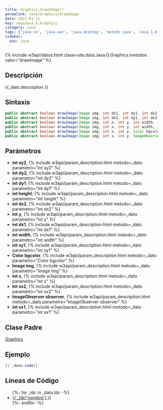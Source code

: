 ```yaml
---
title: Graphics.drawImage()
permalink: Java/Graphics/drawImage
date: 2021-01-11
key: JavaJava.G.Graphics
category: java
tags: ['java se', 'java.awt', 'java.desktop', 'metodo java', 'Java 1.0']
sidebar: 
  nav: java
---
```


{% include w3api/datos.html clase=site.data.Java.G.Graphics.metodos valor="drawImage" %}

## Descripción
{{_dato.description }}

## Sintaxis
~~~java
public abstract boolean drawImage(Image img, int dx1, int dy1, int dx2, int dy2, int sx1, int sy1, int sx2, int sy2, Color bgcolor, ImageObserver observer)
public abstract boolean drawImage(Image img, int dx1, int dy1, int dx2, int dy2, int sx1, int sy1, int sx2, int sy2, ImageObserver observer)
public abstract boolean drawImage(Image img, int x, int y, int width, int height, Color bgcolor, ImageObserver observer)
public abstract boolean drawImage(Image img, int x, int y, int width, int height, ImageObserver observer)
public abstract boolean drawImage(Image img, int x, int y, Color bgcolor, ImageObserver observer)
public abstract boolean drawImage(Image img, int x, int y, ImageObserver observer)
~~~

## Parámetros
* **int sy2**,  {% include w3api/param_description.html metodo=_dato parametro="int sy2" %}
* **int dy2**,  {% include w3api/param_description.html metodo=_dato parametro="int dy2" %}
* **int dy1**,  {% include w3api/param_description.html metodo=_dato parametro="int dy1" %}
* **int height**,  {% include w3api/param_description.html metodo=_dato parametro="int height" %}
* **int dx2**,  {% include w3api/param_description.html metodo=_dato parametro="int dx2" %}
* **int y**,  {% include w3api/param_description.html metodo=_dato parametro="int y" %}
* **int dx1**,  {% include w3api/param_description.html metodo=_dato parametro="int dx1" %}
* **int width**,  {% include w3api/param_description.html metodo=_dato parametro="int width" %}
* **int sy1**,  {% include w3api/param_description.html metodo=_dato parametro="int sy1" %}
* **Color bgcolor**,  {% include w3api/param_description.html metodo=_dato parametro="Color bgcolor" %}
* **Image img**,  {% include w3api/param_description.html metodo=_dato parametro="Image img" %}
* **int x**,  {% include w3api/param_description.html metodo=_dato parametro="int x" %}
* **int sx2**,  {% include w3api/param_description.html metodo=_dato parametro="int sx2" %}
* **ImageObserver observer**,  {% include w3api/param_description.html metodo=_dato parametro="ImageObserver observer" %}
* **int sx1**,  {% include w3api/param_description.html metodo=_dato parametro="int sx1" %}

## Clase Padre
[Graphics](/Java/Graphics/)

## Ejemplo
~~~java
{{ _dato.code}}
~~~

## Líneas de Código
<ul>
{%- for _ldc in _dato.ldc -%}
   <li>
       <a href="{{_ldc['url'] }}">{{ _ldc['nombre'] }}</a>
   </li>
{%- endfor -%}
</ul>
